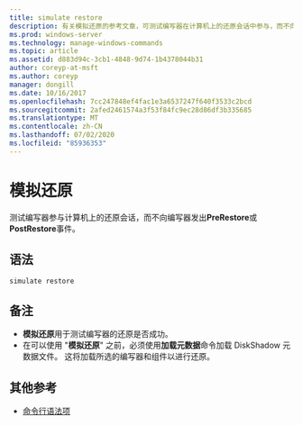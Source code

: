 ```yaml
---
title: simulate restore
description: 有关模拟还原的参考文章，可测试编写器在计算机上的还原会话中参与，而不向编写器发出 PreRestore 或 PostRestore 事件。
ms.prod: windows-server
ms.technology: manage-windows-commands
ms.topic: article
ms.assetid: d883d94c-3cb1-4848-9d74-1b4378044b31
author: coreyp-at-msft
ms.author: coreyp
manager: dongill
ms.date: 10/16/2017
ms.openlocfilehash: 7cc247848ef4fac1e3a6537247f640f3533c2bcd
ms.sourcegitcommit: 2afed2461574a3f53f84fc9ec28d86df3b335685
ms.translationtype: MT
ms.contentlocale: zh-CN
ms.lasthandoff: 07/02/2020
ms.locfileid: "85936353"
---
```

# <a name="simulate-restore"></a>模拟还原

测试编写器参与计算机上的还原会话，而不向编写器发出**PreRestore**或**PostRestore**事件。

## <a name="syntax"></a>语法

```
simulate restore
```

## <a name="remarks"></a>备注

-   **模拟还原**用于测试编写器的还原是否成功。
-   在可以使用 "**模拟还原**" 之前，必须使用**加载元数据**命令加载 DiskShadow 元数据文件。 这将加载所选的编写器和组件以进行还原。

## <a name="additional-references"></a>其他参考

- [命令行语法项](command-line-syntax-key.md)